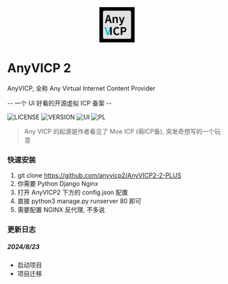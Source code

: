 <div align="center">
    <img src="./logo.png" width="81" height="81">
</div>

# AnyVICP 2

AnyVICP, 全称 Any Virtual Internet Content Provider

-- 一个 UI 好看的开源虚拟 ICP 备案 --

![LICENSE](https://img.shields.io/badge/LICENSE-MIT-green)
![VERSION](https://img.shields.io/badge/Version-2.0.0-blue)
![UI](https://img.shields.io/badge/UI_Pack-MDUI_2_Bootstrap_5-red)
![PL](https://img.shields.io/badge/Programming_Languange-Python-blue)

> Any VICP 的起源是作者看见了 Moe ICP (萌ICP备), 突发奇想写的一个玩意

### 快速安装
1. git clone https://github.com/anyvicp2/AnyVICP2-2-PLUS
2. 你需要 Python Django Nginx
3. 打开 AnyVICP2 下方的 config.json 配置
4. 直接 python3 manage.py runserver 80 即可
5. 需要配置 NGINX 反代理, 不多说

### 更新日志

##### 2024/8/23
- 启动项目
- 项目迁移